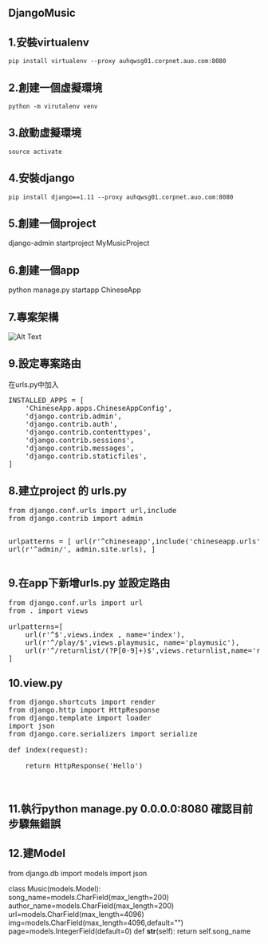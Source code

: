 ## DjangoMusic


<h2>1.安裝virtualenv</h2>
  
    pip install virtualenv --proxy auhqwsg01.corpnet.auo.com:8080
  
<h2>2.創建一個虛擬環境</h2>
  
    python -m virutalenv venv

<h2>3.啟動虛擬環境</h2>
  
    source activate

<h2>4.安裝django</h2>
  
    pip install django==1.11 --proxy auhqwsg01.corpnet.auo.com:8080

<h2>5.創建一個project</h2>

  django-admin startproject MyMusicProject

<h2>6.創建一個app</h2>

  python manage.py startapp ChineseApp
  
<h2>7.專案架構</h2>

![Alt Text](https://scontent.ftpe7-2.fna.fbcdn.net/v/t34.0-12/22052908_1873971256251290_2125481130_n.png?oh=1a5b0338b425f8d0d3448ac37fe5f947&oe=59CCB107)

<h2>9.設定專案路由</h2>
在urls.py中加入

<pre>
INSTALLED_APPS = [
    'ChineseApp.apps.ChineseAppConfig',
    'django.contrib.admin',
    'django.contrib.auth',
    'django.contrib.contenttypes',
    'django.contrib.sessions',
    'django.contrib.messages',
    'django.contrib.staticfiles',
]
</pre>

<h2>8.建立project 的 urls.py </h2>
<pre>
from django.conf.urls import url,include
from django.contrib import admin


urlpatterns = [
    url(r'^chineseapp',include('chineseapp.urls')),
    url(r'^admin/', admin.site.urls),
]
</pre>
<h2>9.在app下新增urls.py 並設定路由</h2>

<pre>
from django.conf.urls import url
from . import views

urlpatterns=[
    url(r'^$',views.index , name='index'),
    url(r'^/play/$',views.playmusic, name='playmusic'),
    url(r'^/returnlist/(?P<page_id>[0-9]+)$',views.returnlist,name='returnlist'),
]
</pre>

<h2>10.view.py</h2>

<pre>
from django.shortcuts import render
from django.http import HttpResponse
from django.template import loader
import json
from django.core.serializers import serialize

def index(request):

    return HttpResponse('Hello')


</pre>
<h2>11.執行python manage.py 0.0.0.0:8080 確認目前步驟無錯誤</h2>

<h2>12.建Model</h2>
from django.db import models
import json

class Music(models.Model):
    song_name=models.CharField(max_length=200)
    author_name=models.CharField(max_length=200)
    url=models.CharField(max_length=4096)
    img=models.CharField(max_length=4096,default="")
    page=models.IntegerField(default=0)
    def __str__(self):
        return self.song_name

